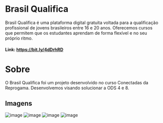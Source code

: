 # Brasil Qualifica
Brasil Qualifica é uma plataforma digital gratuita voltada para a qualificação profissional de jovens brasileiros entre 16 e 20 anos. Oferecemos cursos que permitem que os estudantes aprendam de forma flexível e no seu próprio ritmo. 

#### Link: https://bit.ly/4dDrhRD

# Sobre 
O Brasil Qualifica foi um projeto desenvolvido no curso Conectadas da Reprogama. Desenvolvemos visando solucionar a ODS 4 e 8.

## Imagens
![image](https://github.com/user-attachments/assets/9e55d104-9453-4d01-98bc-43fa1cd471f4)
![image](https://github.com/user-attachments/assets/a38c3ef0-332a-46cd-b0f9-5fd045338131)
![image](https://github.com/user-attachments/assets/c1029f72-bd0f-4c95-8a57-e76044df9ca4)
![image](https://github.com/user-attachments/assets/fd28cff9-8fb5-4b74-8808-d37b2d5b113b)


